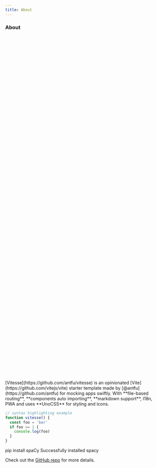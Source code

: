 ```yaml
---
title: About
---
```


<div class="text-center">
  <!-- You can use Vue components inside markdown -->
  <h3>About</h3>
</div>


<div>
<div i-carbon-branch class="text-4xl -mb-6 m-auto" /><br>
<div i-carbon-build-tool class="text-4xl -mb-6 m-auto" /><br>
<div i-carbon-calendar class="text-4xl -mb-6 m-auto" /><br>
<div i-carbon-certificate class="text-4xl -mb-6 m-auto" /><br>
<div i-carbon-chart-network class="text-4xl -mb-6 m-auto" /><br>
<div i-carbon-chart-scatter class="text-4xl -mb-6 m-auto" /><br>
<div i-carbon-chat class="text-4xl -mb-6 m-auto" /><br>
<div i-carbon-chevron-right class="text-4xl -mb-6 m-auto" /><br>
<div i-carbon-closed-caption-alt class="text-4xl -mb-6 m-auto" /><br>
<div i-carbon-cloud-data-ops class="text-4xl -mb-6 m-auto" /><br>
<div i-carbon-code class="text-4xl -mb-6 m-auto" /><br>
<div i-carbon-cognitive class="text-4xl -mb-6 m-auto" /><br>
<div i-carbon-collapse-categories class="text-4xl -mb-6 m-auto" /><br>
<div i-carbon-color-palette class="text-4xl -mb-6 m-auto" /><br>
<div i-carbon-commit class="text-4xl -mb-6 m-auto" /><br>
<div i-carbon-communication-unified class="text-4xl -mb-6 m-auto" /><br>
<div i-carbon-construction class="text-4xl -mb-6 m-auto" /><br>
<div i-carbon-covariate class="text-4xl -mb-6 m-auto" /><br>
<div i-carbon-credentials class="text-4xl -mb-6 m-auto" /><br>
<div i-carbon-crop-growth class="text-4xl -mb-6 m-auto" /><br>
<div i-carbon-data-blob class="text-4xl -mb-6 m-auto" /><br>
<div i-carbon-data-diode class="text-4xl -mb-6 m-auto" /><br>
<div i-carbon-data-quality-definition class="text-4xl -mb-6 m-auto" /><br>
<div i-carbon-debug class="text-4xl -mb-6 m-auto" /><br>
<div i-carbon-document-horizontal class="text-4xl -mb-6 m-auto" /><br>
<div i-carbon-education class="text-4xl -mb-6 m-auto" /><br>
<div i-carbon-function-math class="text-4xl -mb-6 m-auto" /><br>
<div i-carbon-game-console class="text-4xl -mb-6 m-auto" /><br>
<div i-carbon-gamification class="text-4xl -mb-6 m-auto" /><br>
<div i-carbon-keyboard class="text-4xl -mb-6 m-auto" /><br>
<div i-carbon-linux class="text-4xl -mb-6 m-auto" /><br>
<div i-carbon-logo-github class="text-4xl -mb-6 m-auto" /><br>
<div i-carbon-logo-instagram class="text-4xl -mb-6 m-auto" /><br>
<div i-carbon-logo-linkedin class="text-4xl -mb-6 m-auto" /><br>
<div i-carbon-logo-python class="text-4xl -mb-6 m-auto" /><br>
<div i-carbon-logo-r-script class="text-4xl -mb-6 m-auto" /><br>
<div i-carbon-logo-slack class="text-4xl -mb-6 m-auto" /><br>
<div i-carbon-logo-twitter class="text-4xl -mb-6 m-auto" /><br>
<div i-carbon-logo-vue class="text-4xl -mb-6 m-auto" /><br>
<div i-carbon-machine-learning-model class="text-4xl -mb-6 m-auto" /><br>
<div i-carbon-meter-alt class="text-4xl -mb-6 m-auto" /><br>
<div i-carbon-microservices-1 class="text-4xl -mb-6 m-auto" /><br>
<div i-carbon-music class="text-4xl -mb-6 m-auto" /><br>
<div i-carbon-notebook class="text-4xl -mb-6 m-auto" /><br>
<div i-carbon-policy class="text-4xl -mb-6 m-auto" /><br>
<div i-carbon-portfolio class="text-4xl -mb-6 m-auto" /><br>
<div i-carbon-qq-plot class="text-4xl -mb-6 m-auto" /><br>
<div i-carbon-qr-code class="text-4xl -mb-6 m-auto" /><br>
<div i-carbon-quotes class="text-4xl -mb-6 m-auto" /><br>
<div i-carbon-recommend class="text-4xl -mb-6 m-auto" /><br>
<div i-carbon-screen class="text-4xl -mb-6 m-auto" /><br>
<div i-carbon-sprout class="text-4xl -mb-6 m-auto" /><br>
<div i-carbon-terminal class="text-4xl -mb-6 m-auto" /><br>
<div i-carbon-time-plot class="text-4xl -mb-6 m-auto" /><br>
<div i-carbon-tool-box class="text-4xl -mb-6 m-auto" /><br>
<div i-carbon-tools-alt class="text-4xl -mb-6 m-auto" /><br>
<div i-carbon-user class="text-4xl -mb-6 m-auto" /><br>
<div i-carbon-user-avatar class="text-4xl -mb-6 m-auto" /><br>
<div i-carbon-user-avatar-filled class="text-4xl -mb-6 m-auto" /><br>
<div i-carbon-user-avatar-filled-alt class="text-4xl -mb-6 m-auto" /><br>
<div i-carbon-uv-index class="text-4xl -mb-6 m-auto" /><br>
<div i-carbon-uv-index-filled class="text-4xl -mb-6 m-auto" /><br>
<div i-carbon-value-variable class="text-4xl -mb-6 m-auto" /><br>
<div i-carbon-vmdk-disk class="text-4xl -mb-6 m-auto" /><br>
<div i-carbon-wikis class="text-4xl -mb-6 m-auto" /><br>
</div>
[Vitesse](https://github.com/antfu/vitesse) is an opinionated [Vite](https://github.com/vitejs/vite) starter template made by [@antfu](https://github.com/antfu) for mocking apps swiftly. With **file-based routing**, **components auto importing**, **markdown support**, I18n, PWA and uses **UnoCSS** for styling and icons.

```js
// syntax highlighting example
function vitesse() {
  const foo = 'bar'
  if foo == 1 {
    console.log(foo)
  }
}
```

<v-termynal class="nord-termynal" restartButton=true forwardButton=true lazy=true typeDelay=75 lineDelay=1000>
<vt-input>pip install spaCy</vt-input>
<vt-progress  progressChar=. progressDelay=54 />
<vt-text>Successfully installed spacy</vt-text>
</v-termynal>

<style scoped>
.nord-termynal {
  --vt-color-bg: #2e3440;
  --vt-color-text: #ECEFF4;
  --vt-color-text-subtle: #66738e;
  --vt-color-btn: #5E81AC;
  --vt-color-btn-hover: #81A1C1;
}
</style>

Check out the [GitHub repo](https://github.com/antfu/vitesse) for more details.
